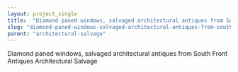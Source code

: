 ```yaml
---
layout: project_single
title:  "Diamond paned windows, salvaged architectural antiques from South Front Antiques Architectural Salvage"
slug: "diamond-paned-windows-salvaged-architectural-antiques-from-south-front-antiques-architectural-salvage"
parent: "architectural-salvage"
---
```

Diamond paned windows, salvaged architectural antiques from South Front Antiques Architectural Salvage